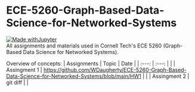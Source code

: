 # ECE-5260-Graph-Based-Data-Science-for-Networked-Systems
[![Made withJupyter](https://img.shields.io/badge/Made%20with-Jupyter-orange?style=for-the-badge&logo=Jupyter)](https://jupyter.org/try)<br>
All assignments and materials used in Cornell Tech's ECE 5260 (Graph-Based Data Science for Networked Systems).

Overview of concepts:
| Assignments | Topic | Date |
| :---:        |     :---:      | |
| Assingment 1   | https://github.com/WDaugherty/ECE-5260-Graph-Based-Data-Science-for-Networked-Systems/blob/main/HW1     | |
| Assingment 2   | git diff       | |
